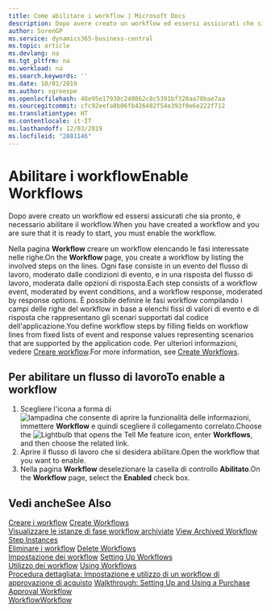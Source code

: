 ```yaml
---
title: Come abilitare i workflow | Microsoft Docs
description: Dopo avere creato un workflow ed essersi assicurati che sia pronto, è necessario abilitare il workflow.
author: SorenGP
ms.service: dynamics365-business-central
ms.topic: article
ms.devlang: na
ms.tgt_pltfrm: na
ms.workload: na
ms.search.keywords: ''
ms.date: 10/01/2019
ms.author: sgroespe
ms.openlocfilehash: 48e95e17938c240862c8c5391bf328aa78bae7aa
ms.sourcegitcommit: cfc92eefa8b06fb426482f54e393f0e6e222f712
ms.translationtype: HT
ms.contentlocale: it-IT
ms.lasthandoff: 12/03/2019
ms.locfileid: "2881146"
---
```

# <a name="enable-workflows"></a><span data-ttu-id="a1197-103">Abilitare i workflow</span><span class="sxs-lookup"><span data-stu-id="a1197-103">Enable Workflows</span></span>
<span data-ttu-id="a1197-104">Dopo avere creato un workflow ed essersi assicurati che sia pronto, è necessario abilitare il workflow.</span><span class="sxs-lookup"><span data-stu-id="a1197-104">When you have created a workflow and you are sure that it is ready to start, you must enable the workflow.</span></span>  

 <span data-ttu-id="a1197-105">Nella pagina **Workflow** creare un workflow elencando le fasi interessate nelle righe.</span><span class="sxs-lookup"><span data-stu-id="a1197-105">On the **Workflow** page, you create a workflow by listing the involved steps on the lines.</span></span> <span data-ttu-id="a1197-106">Ogni fase consiste in un evento del flusso di lavoro, moderato dalle condizioni di evento, e in una risposta del flusso di lavoro, moderata dalle opzioni di risposta.</span><span class="sxs-lookup"><span data-stu-id="a1197-106">Each step consists of a workflow event, moderated by event conditions, and a workflow response, moderated by response options.</span></span> <span data-ttu-id="a1197-107">È possibile definire le fasi workflow compilando i campi delle righe del workflow in base a elenchi fissi di valori di evento e di risposta che rappresentano gli scenari supportati dal codice dell'applicazione.</span><span class="sxs-lookup"><span data-stu-id="a1197-107">You define workflow steps by filling fields on workflow lines from fixed lists of event and response values representing scenarios that are supported by the application code.</span></span> <span data-ttu-id="a1197-108">Per ulteriori informazioni, vedere [Creare workflow](across-how-to-create-workflows.md).</span><span class="sxs-lookup"><span data-stu-id="a1197-108">For more information, see [Create Workflows](across-how-to-create-workflows.md).</span></span>  

## <a name="to-enable-a-workflow"></a><span data-ttu-id="a1197-109">Per abilitare un flusso di lavoro</span><span class="sxs-lookup"><span data-stu-id="a1197-109">To enable a workflow</span></span>  
1.  <span data-ttu-id="a1197-110">Scegliere l'icona a forma di ![lampadina che consente di aprire la funzionalità delle informazioni](media/ui-search/search_small.png "Informazioni sull'operazione che si desidera eseguire"), immettere **Workflow** e quindi scegliere il collegamento correlato.</span><span class="sxs-lookup"><span data-stu-id="a1197-110">Choose the ![Lightbulb that opens the Tell Me feature](media/ui-search/search_small.png "Tell me what you want to do") icon, enter **Workflows**, and then choose the related link.</span></span>  
2.  <span data-ttu-id="a1197-111">Aprire il flusso di lavoro che si desidera abilitare.</span><span class="sxs-lookup"><span data-stu-id="a1197-111">Open the workflow that you want to enable.</span></span>  
3.  <span data-ttu-id="a1197-112">Nella pagina **Workflow** deselezionare la casella di controllo **Abilitato**.</span><span class="sxs-lookup"><span data-stu-id="a1197-112">On the **Workflow** page, select the **Enabled** check box.</span></span>  

## <a name="see-also"></a><span data-ttu-id="a1197-113">Vedi anche</span><span class="sxs-lookup"><span data-stu-id="a1197-113">See Also</span></span>  
 <span data-ttu-id="a1197-114">[Creare i workflow](across-how-to-create-workflows.md) </span><span class="sxs-lookup"><span data-stu-id="a1197-114">[Create Workflows](across-how-to-create-workflows.md) </span></span>  
 <span data-ttu-id="a1197-115">[Visualizzare le istanze di fase workflow archiviate](across-how-to-view-archived-workflow-step-instances.md) </span><span class="sxs-lookup"><span data-stu-id="a1197-115">[View Archived Workflow Step Instances](across-how-to-view-archived-workflow-step-instances.md) </span></span>  
 <span data-ttu-id="a1197-116">[Eliminare i workflow](across-how-to-delete-workflows.md) </span><span class="sxs-lookup"><span data-stu-id="a1197-116">[Delete Workflows](across-how-to-delete-workflows.md) </span></span>  
 <span data-ttu-id="a1197-117">[Impostazione dei workflow](across-set-up-workflows.md) </span><span class="sxs-lookup"><span data-stu-id="a1197-117">[Setting Up Workflows](across-set-up-workflows.md) </span></span>  
 <span data-ttu-id="a1197-118">[Utilizzo dei workflow](across-use-workflows.md) </span><span class="sxs-lookup"><span data-stu-id="a1197-118">[Using Workflows](across-use-workflows.md) </span></span>  
 <span data-ttu-id="a1197-119">[Procedura dettagliata: Impostazione e utilizzo di un workflow di approvazione di acquisto](walkthrough-setting-up-and-using-a-purchase-approval-workflow.md) </span><span class="sxs-lookup"><span data-stu-id="a1197-119">[Walkthrough: Setting Up and Using a Purchase Approval Workflow](walkthrough-setting-up-and-using-a-purchase-approval-workflow.md) </span></span>  
 [<span data-ttu-id="a1197-120">Workflow</span><span class="sxs-lookup"><span data-stu-id="a1197-120">Workflow</span></span>](across-workflow.md)   
